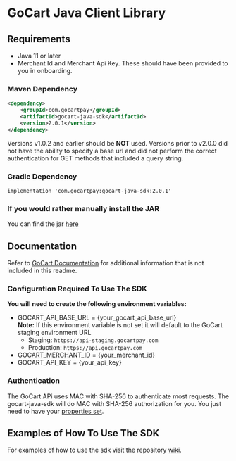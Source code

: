 # GoCart Java Client Library

## Requirements

- Java 11 or later
- Merchant Id and Merchant Api Key. These should have been provided to you in onboarding.

### Maven Dependency

```xml
<dependency>
    <groupId>com.gocartpay</groupId>
    <artifactId>gocart-java-sdk</artifactId>
    <version>2.0.1</version>
</dependency>
```

Versions v1.0.2 and earlier should be **NOT** used. Versions prior to v2.0.0 did not have the ability to specify a base url and 
did not perform the correct authentication for GET methods that included a query string.

### Gradle Dependency
```
implementation 'com.gocartpay:gocart-java-sdk:2.0.1'
```

### If you would rather manually install the JAR
You can find the jar [here](https://github.com/GoCartPay/gocart-java-sdk/releases/tag/2.0.1)

## Documentation

Refer to [GoCart Documentation](https://docs.gocartpay.com/docs) for additional information that is not included in this readme.

### Configuration Required To Use The SDK
**You will need to create the following environment variables:**
- GOCART_API_BASE_URL = {your_gocart_api_base_url} <br>
  **Note:** If this environment variable is not set it will default to the GoCart staging environment URL
  - Staging: `https://api-staging.gocartpay.com`
  - Production: `https://api.gocartpay.com`
- GOCART_MERCHANT_ID = {your_merchant_id}
- GOCART_API_KEY = {your_api_key}

### Authentication
The GoCart APi uses MAC with SHA-256 to authenticate most requests. The gocart-java-sdk will do MAC with SHA-256 authorization for you.
You just need to have your [properties set](#configuration-required-to-use-the-sdk).

## Examples of How To Use The SDK
For examples of how to use the sdk visit the repository [wiki](https://github.com/GoCartPay/gocart-java-sdk/wiki/GoCart-Java-SDK-Code-Samples).





